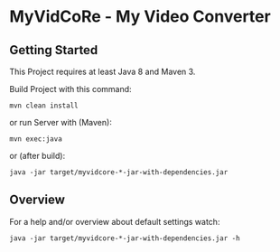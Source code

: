 # MyVidCoRe - My Video Converter

## Getting Started

This Project requires at least Java 8 and Maven 3.

Build Project with this command:

```shell
mvn clean install
```

or run Server with (Maven):

```shell
mvn exec:java
```

or (after build):

```shell
java -jar target/myvidcore-*-jar-with-dependencies.jar
```

## Overview

For a help and/or overview about default settings watch:

```shell
java -jar target/myvidcore-*-jar-with-dependencies.jar -h
```
